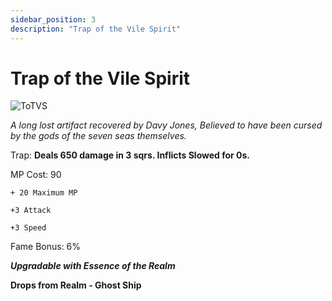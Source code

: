 ```yaml
---
sidebar_position: 3
description: "Trap of the Vile Spirit"
---
```


# Trap of the Vile Spirit

![ToTVS](https://cdn.discordapp.com/attachments/1187552567295758487/1196076449732493463/Trap_of_the_Vile_Spirit.png?ex=65b64fff&is=65a3daff&hm=36f1845aa88f7c4559b019f787ff6914570ed22f0b71fa3e5712da8c7d1c061b&)


<i>A long lost artifact recovered by Davy Jones, Believed to have been cursed by the gods of the seven seas themselves.</i>

Trap:
**Deals 650 damage in 3 sqrs.
Inflicts Slowed for 0s.**

MP Cost: 90

    + 20 Maximum MP
   
    +3 Attack

    +3 Speed

Fame Bonus: 6%

***Upgradable with Essence of the Realm***

**Drops from Realm - Ghost Ship**
